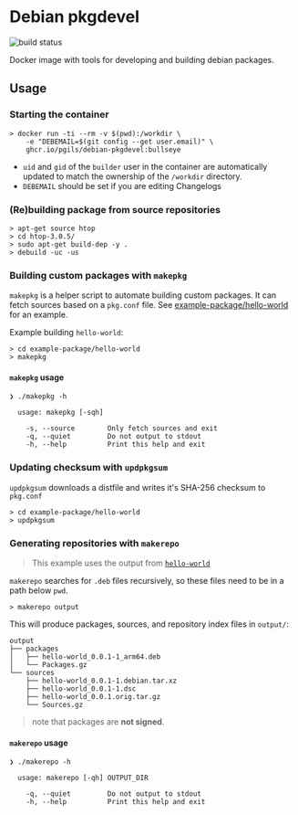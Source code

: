 # Debian pkgdevel

![build status](https://github.com/pgils/docker-debian-pkgdevel/actions/workflows/dockerbuild.yml/badge.svg)

Docker image with tools for developing and building debian packages.

## Usage

### Starting the container

```cli
> docker run -ti --rm -v $(pwd):/workdir \
    -e "DEBEMAIL=$(git config --get user.email)" \
    ghcr.io/pgils/debian-pkgdevel:bullseye
```

- `uid` and `gid` of the `builder` user in the container are automatically updated to match the ownership of the `/workdir` directory.
- `DEBEMAIL` should be set if you are editing Changelogs

### (Re)building package from source repositories

```cli
> apt-get source htop
> cd htop-3.0.5/
> sudo apt-get build-dep -y .
> debuild -uc -us
```

### Building custom packages with `makepkg`

`makepkg` is a helper script to automate building custom packages. It can fetch sources based on a `pkg.conf` file. See [example-package/hello-world](example-package/hello-world) for an example.

Example building `hello-world`:

```cli
> cd example-package/hello-world
> makepkg
```

#### `makepkg` usage

```cli
❯ ./makepkg -h

  usage: makepkg [-sqh]

    -s, --source        Only fetch sources and exit
    -q, --quiet         Do not output to stdout
    -h, --help          Print this help and exit
```

### Updating checksum with `updpkgsum`

`updpkgsum` downloads a distfile and writes it's SHA-256 checksum to `pkg.conf`

```cli
> cd example-package/hello-world
> updpkgsum
```

### Generating repositories with `makerepo`

> This example uses the output from [`hello-world`](#building-custom-packages-with-makepkg)

`makerepo` searches for `.deb` files recursively, so these files need to be in a path below `pwd`.

```cli
> makerepo output
```

This will produce packages, sources, and repository index files in `output/`:

```cli
output
├── packages
│   ├── hello-world_0.0.1-1_arm64.deb
│   └── Packages.gz
└── sources
    ├── hello-world_0.0.1-1.debian.tar.xz
    ├── hello-world_0.0.1-1.dsc
    ├── hello-world_0.0.1.orig.tar.gz
    └── Sources.gz
```

> note that packages are **not signed**.

#### `makerepo` usage

```cli
❯ ./makerepo -h

  usage: makerepo [-qh] OUTPUT_DIR

    -q, --quiet         Do not output to stdout
    -h, --help          Print this help and exit
```
